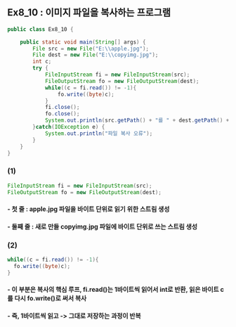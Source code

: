 ## Ex8_10 : 이미지 파일을 복사하는 프로그램

```java
public class Ex8_10 {

	public static void main(String[] args) {
		File src = new File("E:\\apple.jpg");
		File dest = new File("E:\\copyimg.jpg");
		int c;
		try {
			FileInputStream fi = new FileInputStream(src);
			FileOutputStream fo = new FileOutputStream(dest);
			while((c = fi.read()) != -1){
				fo.write((byte)c);
			}
			fi.close();
			fo.close();
			System.out.println(src.getPath() + "를 " + dest.getPath() + "로 복사하였습니다.");
		}catch(IOException e) {
			System.out.println("파일 복사 오류");
		}
	}
}
```

### (1)
```java
FileInputStream fi = new FileInputStream(src);
FileOutputStream fo = new FileOutputStream(dest);
```
#### - 첫 줄 : apple.jpg 파일을 바이트 단위로 읽기 위한 스트림 생성
#### - 둘째 줄 : 새로 만들 copyimg.jpg 파일에 바이트 단위로 쓰는 스트림 생성

### (2)
```java
while((c = fi.read()) != -1){
  fo.write((byte)c);
}
```
#### - 이 부분은 복사의 핵심 루프, fi.read()는 1바이트씩 읽어서 int로 반환, 읽은 바이트 c를 다시 fo.write()로 써서 복사
#### - 즉, 1바이트씩 읽고 -> 그대로 저장하는 과정이 반복
